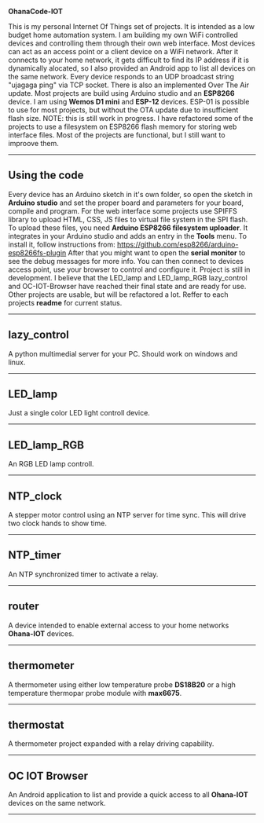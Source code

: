 **OhanaCode-IOT**

This is my personal Internet Of Things set of projects. It is intended as a low budget home automation system. 
I am building my own WiFi controlled devices and controlling them through their own web interface. 
Most devices can act as an access point or a client device on a WiFi network. After it connects to your home network, 
it gets difficult to find its IP address if it is dynamically alocated, so I also provided an Android app to list all devices on the same network. 
Every device responds to an UDP broadcast string "ujagaga ping" via TCP socket. 
There is also an implemented Over The Air update. 
Most projects are build using Arduino studio and an **ESP8266** device. I am using **Wemos D1 mini** and **ESP-12** devices. ESP-01 is possible to use for most projects, but without the OTA update due to insufficient flash size.
NOTE: this is still work in progress. I have refactored some of the projects to use a filesystem on ESP8266 flash memory for storing web interface files. Most of the projects are functional, but I still want to improove them.

---

## Using the code

Every device has an Arduino sketch in it's own folder, so open the sketch in **Arduino studio** and set the proper board and parameters for your board, compile and program. 
For the web interface some projects use SPIFFS library to upload HTML, CSS, JS files to virtual file system in the SPI flash. To upload these files, you need **Arduino ESP8266 filesystem uploader**. It integrates in your Arduino studio and adds an entry in the **Tools** menu. To install it, follow instructions from: https://github.com/esp8266/arduino-esp8266fs-plugin
After that you might want to open the **serial monitor** to see the debug messages for more info. 
You can then connect to devices access point, use your browser to control and configure it. 
Project is still in development. I believe that the LED_lamp and LED_lamp_RGB lazy_control and OC-IOT-Browser have reached their final state and are ready for use. Other projects are usable, but will be refactored a lot. Reffer to each projects **readme** for current status. 

---

## lazy_control

A python multimedial server for your PC. Should work on windows and linux.

---

## LED_lamp

Just a single color LED light controll device. 

---

## LED_lamp_RGB

An RGB LED lamp controll.

---

## NTP_clock

A stepper motor control using an NTP server for time sync. This will drive two clock hands to show time.

---

## NTP_timer

An NTP synchronized timer to activate a relay.

---

## router

A device intended to enable external access to your home networks **Ohana-IOT** devices.

---

## thermometer

A thermometer using either low temperature probe **DS18B20** or a high temperature thermopar probe module with **max6675**.

---

## thermostat

A thermometer project expanded with a relay driving capability.

---

## OC IOT Browser

An Android application to list and provide a quick access to all **Ohana-IOT** devices on the same network.

---


